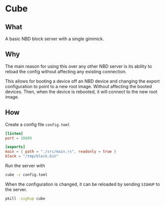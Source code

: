 # Cube

## What

A basic NBD block server with a single gimmick.

## Why

The main reason for using this over any other NBD server is its ability to reload the config without affecting any existing connection.

This allows for booting a device off an NBD device and changing the export configuration to point to a new root image. Without affecting the booted devices.
Then, when the device is rebooted, it will connect to the new root image.

## How

Create a config file `config.toml`

```toml
[listen]
port = 10809

[exports]
main = { path = "./src/main.rs", readonly = true }
block = "/tmp/block.bin"
```

Run the server with

```bash
cube -c config.toml
```

When the configuration is changed, it can be reloaded by sending `SIGHUP` to the server.

```bash
pkill -sighup cube
```